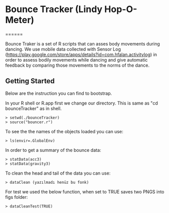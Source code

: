 # Bounce Tracker  (Lindy Hop-O-Meter)
======

Bounce Traker is a set of R scripts that can asses body movements during dancing. We use mobile data collected with Sensor Log (https://play.google.com/store/apps/details?id=com.hfalan.activitylog) in order to assess bodily movements while dancing and give automatic feedback by comparing those movements to the norms of the dance.

## Getting Started

Below are the instruction you can find to bootstrap.

In your R shell or R.app first we change our directory. This is same as "cd bounceTracker" as in shell.

    > setwd(./bounceTracker)
    > source("bouncer.r")

To see the the names of the objects loaded you can use:

    > ls(envir=.GlobalEnv)

In order to get a summary of the bounce data:

    > statData(acc3)
    > statData(gravity3)
    
To clean the head and tail of the data you can use:

    > dataClean (yazılmadı henüz bu fonk)
    
For test we used the below function, when set to TRUE saves two PNGS into figs folder:

    > dataCleanTest(TRUE)
